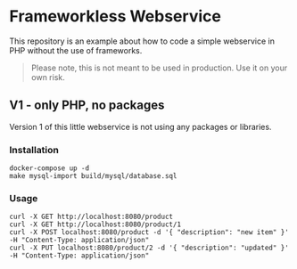 # Frameworkless Webservice

This repository is an example about how to code a simple webservice in PHP without the use of frameworks. 

> Please note, this is not meant to be used in production. Use it on your own risk.

## V1 - only PHP, no packages

Version 1 of this little webservice is not using any packages or libraries. 

### Installation

```
docker-compose up -d
make mysql-import build/mysql/database.sql
```

### Usage 
```
curl -X GET http://localhost:8080/product
curl -X GET http://localhost:8080/product/1
curl -X POST localhost:8080/product -d '{ "description": "new item" }' -H "Content-Type: application/json"
curl -X PUT localhost:8080/product/2 -d '{ "description": "updated" }' -H "Content-Type: application/json"
```